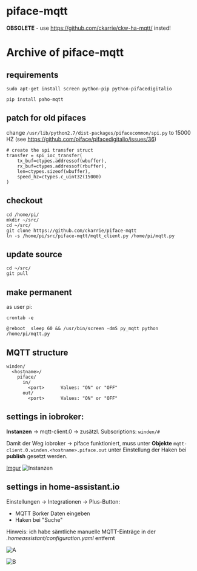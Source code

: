 # piface-mqtt

**OBSOLETE** - use https://github.com/ckarrie/ckw-ha-mqtt/ insted!


# Archive of piface-mqtt

## requirements

`sudo apt-get install screen python-pip python-pifacedigitalio`

`pip install paho-mqtt`

## patch for old pifaces

change `/usr/lib/python2.7/dist-packages/pifacecommon/spi.py` to 15000 HZ (see https://github.com/piface/pifacedigitalio/issues/36)

	# create the spi transfer struct
    transfer = spi_ioc_transfer(
        tx_buf=ctypes.addressof(wbuffer),
        rx_buf=ctypes.addressof(rbuffer),
        len=ctypes.sizeof(wbuffer),
        speed_hz=ctypes.c_uint32(15000)
    )
	
## checkout

```
cd /home/pi/
mkdir ~/src/
cd ~/src/
git clone https://github.com/ckarrie/piface-mqtt
ln -s /home/pi/src/piface-mqtt/mqtt_client.py /home/pi/mqtt.py
```

## update source
```
cd ~/src/
git pull
```

## make permanent

as user pi:

`crontab -e`

`@reboot  sleep 60 && /usr/bin/screen -dmS py_mqtt python /home/pi/mqtt.py`


## MQTT structure

```
winden/
  <hostname>/
    piface/
      in/
        <port>		Values: "ON" or "OFF"
      out/
        <port>		Values: "ON" or "OFF"
```

## settings in iobroker:

**Instanzen** -> mqtt-client.0 -> zusätzl. Subscriptions: `winden/#`

Damit der Weg iobroker -> piface funktioniert, muss unter **Objekte** `mqtt-client.0.winden.<hostname>.piface.out` unter Einstellung der Haken bei **publish** gesetzt werden.

[Imgur](https://imgur.com/R0b1sYs)
![Instanzen](https://i.imgur.com/R0b1sYs.png)

## settings in home-assistant.io

Einstellungen -> Integrationen -> Plus-Button:

- MQTT Borker Daten eingeben
- Haken bei "Suche"

Hinweis: ich habe sämtliche manuelle MQTT-Einträge in der *.homeassistant/configuration.yaml* entfernt


![A](https://i.imgur.com/CNGcHDi.png)


![B](https://i.imgur.com/pMCjYdf.png)
